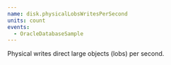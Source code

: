 ```yaml
---
name: disk.physicalLobsWritesPerSecond
units: count
events:
  - OracleDatabaseSample
---
```


Physical writes direct large objects (lobs) per second.